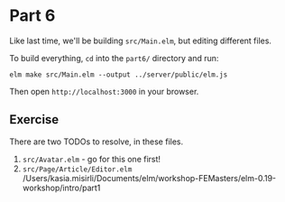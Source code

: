 # Part 6

Like last time, we'll be building `src/Main.elm`, but editing different files.

To build everything, `cd` into the `part6/` directory and run:

```shell
elm make src/Main.elm --output ../server/public/elm.js
```

Then open `http://localhost:3000` in your browser.

## Exercise

There are two TODOs to resolve, in these files.

1. `src/Avatar.elm` - go for this one first!
2. `src/Page/Article/Editor.elm`
   /Users/kasia.misirli/Documents/elm/workshop-FEMasters/elm-0.19-workshop/intro/part1

